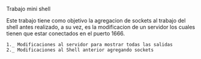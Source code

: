 Trabajo mini shell


Este trabajo tiene como objetivo la agregacion de sockets al trabajo del shell antes realizado, a su vez, es la modificacion de un servidor los cuales tienen que estar conectados en el puerto 1666.

    1._ Modificaciones al servidor para mostrar todas las salidas 
    2._ Modificaciones al Shell anterior agregando sockets
